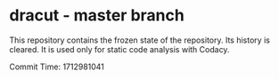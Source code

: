 # dracut - master branch

This repository contains the frozen state of the repository.
Its history is cleared. It is used only for static code
analysis with Codacy.

Commit Time: 1712981041